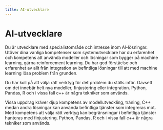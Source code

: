```yaml
---
title: AI-utvecklare
---
```


AI-utvecklare
===================

Du är utvecklare med specialistområde och intresse inom AI-lösningar. Utöver dina vanliga kompetenser som systemutvecklare har du erfarenhet och kompetens att använda modeller 
och lösningar som bygger på machine learning, gärna reinforcement learning. Du har god förståelse och erfarenhet av allt från integration av befintliga lösningar till att 
med machine learning lösa problem från grunden. 

Du har koll på att välja rätt verktyg för det problem du ställs inför. Oavsett om det innebär helt nya modeller, finjustering eller integration.  Python, Pandas, R och i vissa fall c++ är några tekniker som används.

Vissa uppdrag kräver djup kompetens av modellutveckling, träning, C++ medan andra lösningar kan använda befintliga tjänster som integreras mot. Med kompetens att välja rätt verktyg kan begränsningar i befintliga tjänster hanteras med finjustering. Python, Pandas, R och i vissa fall c++ är några tekniker som används.

